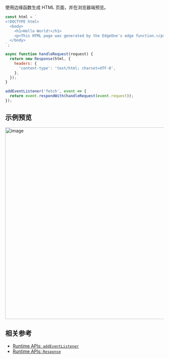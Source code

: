 使用边缘函数生成 HTML 页面，并在浏览器端预览。

```js
const html = `
<!DOCTYPE html>
  <body>
    <h1>Hello World!</h1>
    <p>This HTML page was generated by the EdgeOne's edge function.</p>
  </body>
`;

async function handleRequest(request) {
  return new Response(html, {
    headers: {
      'content-type': 'text/html; charset=UTF-8',
    },
  });
}

addEventListener('fetch', event => {
  return event.respondWith(handleRequest(event.request));
});
````

## 示例预览
<img width="609" alt="image" src="https://user-images.githubusercontent.com/117053395/201570530-cd559d8a-6d59-458a-8dbf-6097f92ad6d9.png">


## 相关参考
* [Runtime APIs: `addEventListener`](https://cloud.tencent.com/document/product/1552/81928)
* [Runtime APIs: `Response`](https://cloud.tencent.com/document/product/1552/81917)
